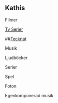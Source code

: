 ## Kathis 

Filmer

<a href="https://kathiscat.github.io/Kathis/tv.html">Tv Serier</a>

##<a href="https://kathiscat.github.io/Kathis/tecknat.html">Tecknat</a>
        

        

Musik

Ljudböcker

Serier

Spel

Foton

Egenkomponerad musik

